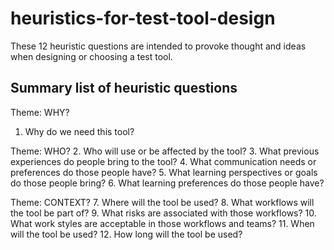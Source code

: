 # heuristics-for-test-tool-design

These 12 heuristic questions are intended to provoke thought and ideas when designing or choosing a test tool.

## Summary list of heuristic questions

Theme: WHY?
1.	Why do we need this tool?

Theme: WHO?
2.	Who will use or be affected by the tool?
3.	What previous experiences do people bring to the tool?
4.	What communication needs or preferences do those people have?
5.	What learning perspectives or goals do those people bring?
6.	What learning preferences do those people have?

Theme: CONTEXT?
7.	Where will the tool be used?
8.	What workflows will the tool be part of?
9.	What risks are associated with those workflows?
10.	What work styles are acceptable in those workflows and teams?
11.	When will the tool be used?
12.	How long will the tool be used?
